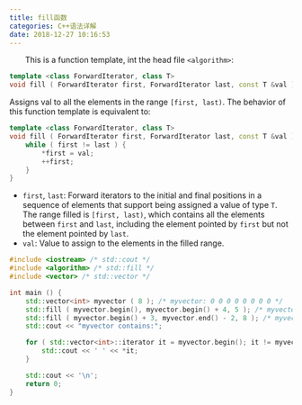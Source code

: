 ```yaml
---
title: fill函数
categories: C++语法详解
date: 2018-12-27 10:16:53
---
```

&emsp;&emsp;This is a function template, int the head file `<algorithm>`:<!--more-->

``` cpp
template <class ForwardIterator, class T>
void fill ( ForwardIterator first, ForwardIterator last, const T &val );
```

Assigns val to all the elements in the range `[first, last)`. The behavior of this function template is equivalent to:

``` cpp
template <class ForwardIterator, class T>
void fill ( ForwardIterator first, ForwardIterator last, const T &val ) {
    while ( first != last ) {
        *first = val;
        ++first;
    }
}
```

- `first`, `last`: Forward iterators to the initial and final positions in a sequence of elements that support being assigned a value of type `T`. The range filled is `[first, last)`, which contains all the elements between `first` and `last`, including the element pointed by `first` but not the element pointed by `last`.
- `val`: Value to assign to the elements in the filled range.

``` cpp
#include <iostream> /* std::cout */
#include <algorithm> /* std::fill */
#include <vector> /* std::vector */

int main () {
    std::vector<int> myvector ( 8 ); /* myvector: 0 0 0 0 0 0 0 0 */
    std::fill ( myvector.begin(), myvector.begin() + 4, 5 ); /* myvector: 5 5 5 5 0 0 0 0 */
    std::fill ( myvector.begin() + 3, myvector.end() - 2, 8 ); /* myvector: 5 5 5 8 8 8 0 0 */
    std::cout << "myvector contains:";

    for ( std::vector<int>::iterator it = myvector.begin(); it != myvector.end(); ++it ) {
        std::cout << ' ' << *it;
    }

    std::cout << '\n';
    return 0;
}
```